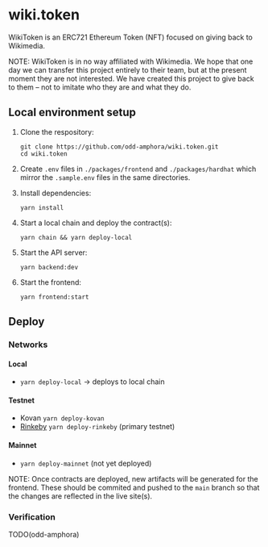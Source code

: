 # wiki.token

WikiToken is an ERC721 Ethereum Token (NFT) focused on giving back to Wikimedia.

NOTE: WikiToken is in no way affiliated with Wikimedia. We hope that one day we can transfer this project entirely to their team, but at the present moment they are not interested. We have created this project to give back to them – not to imitate who they are and what they do.

## Local environment setup

1.  Clone the respository:
    ```
    git clone https://github.com/odd-amphora/wiki.token.git
    cd wiki.token
    ```
1.  Create `.env` files in `./packages/frontend` and `./packages/hardhat` which mirror the `.sample.env` files in the same directories.

1.  Install dependencies:

    ```
    yarn install
    ```

1.  Start a local chain and deploy the contract(s):

    ```
    yarn chain && yarn deploy-local
    ```

1.  Start the API server:

    ```
    yarn backend:dev
    ```

1.  Start the frontend:
    ```
    yarn frontend:start
    ```

## Deploy

### Networks

#### Local

- `yarn deploy-local` -> deploys to local chain

#### Testnet

- Kovan `yarn deploy-kovan`
- [Rinkeby](https://rinkeby.wikitoken.org) `yarn deploy-rinkeby` (primary testnet)

#### Mainnet

- `yarn deploy-mainnet` (not yet deployed)

NOTE: Once contracts are deployed, new artifacts will be generated for the frontend. These should be commited and pushed to the `main` branch so that the changes are reflected in the live site(s).

### Verification

TODO(odd-amphora)
